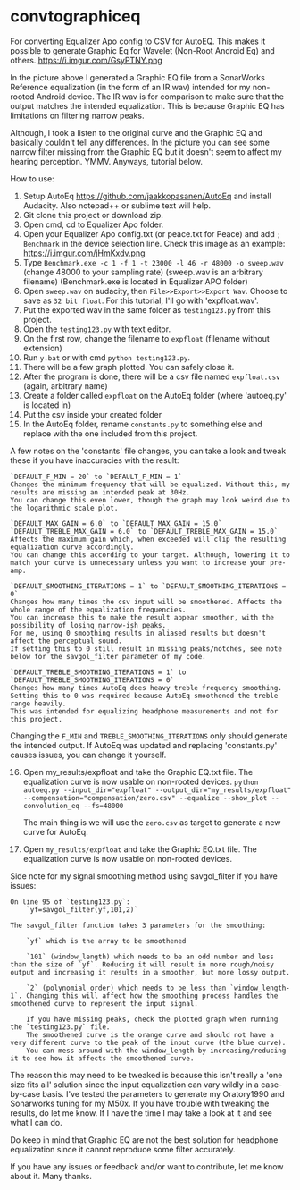 # convtographiceq
For converting Equalizer Apo config to CSV for AutoEQ. This makes it possible to generate Graphic Eq for Wavelet (Non-Root Android Eq) and others.
https://i.imgur.com/GsyPTNY.png

In the picture above I generated a Graphic EQ file from a SonarWorks Reference equalization (in the form of an IR wav) intended for my non-rooted Android device. The IR wav is for comparison to make sure that the output matches the intended equalization. This is because Graphic EQ has limitations on filtering narrow peaks.

Although, I took a listen to the original curve and the Graphic EQ and basically couldn't tell any differences. In the picture you can see some narrow filter missing from the Graphic EQ but it doesn't seem to affect my hearing perception. YMMV. Anyways, tutorial below.

How to use:
1. Setup AutoEq https://github.com/jaakkopasanen/AutoEq and install Audacity. Also notepad++ or sublime text will help.
2. Git clone this project or download zip.
3. Open cmd, cd to Equalizer Apo folder.
4. Open your Equalizer Apo config.txt (or peace.txt for Peace) and add `; Benchmark` in the device selection line. Check this image as an example: https://i.imgur.com/jHmKxdv.png
5. Type `Benchmark.exe -c 1 -f 1 -t 23000 -l 46 -r 48000 -o sweep.wav` (change 48000 to your sampling rate) (sweep.wav is an arbitrary filename) (Benchmark.exe is located in Equalizer APO folder)
6. Open `sweep.wav` on audacity, then `File>>Export>>Export Wav`. Choose to save as `32 bit float`. For this tutorial, I'll go with 'expfloat.wav'.
7. Put the exported wav in the same folder as `testing123.py` from this project.
8. Open the `testing123.py` with text editor.
9. On the first row, change the filename to `expfloat` (filename without extension)
10. Run `y.bat` or with cmd `python testing123.py`.
11. There will be a few graph plotted. You can safely close it.
12. After the program is done, there will be a csv file named `expfloat.csv` (again, arbitrary name)
13. Create a folder called `expfloat` on the AutoEq folder (where 'autoeq.py' is located in)
14. Put the csv inside your created folder
15. In the AutoEq folder, rename `constants.py` to something else and replace with the one included from this project.


A few notes on the 'constants' file changes, you can take a look and tweak these if you have inaccuracies with the result:

	`DEFAULT_F_MIN = 20` to `DEFAULT_F_MIN = 1`
	Changes the minimum frequency that will be equalized. Without this, my results are missing an intended peak at 30Hz. 
	You can change this even lower, though the graph may look weird due to the logarithmic scale plot.
	
	`DEFAULT_MAX_GAIN = 6.0` to `DEFAULT_MAX_GAIN = 15.0`
	`DEFAULT_TREBLE_MAX_GAIN = 6.0` to `DEFAULT_TREBLE_MAX_GAIN = 15.0`
	Affects the maximum gain which, when exceeded will clip the resulting equalization curve accordingly. 
	You can change this according to your target. Although, lowering it to match your curve is unnecessary unless you want to increase your pre-amp.
	
	`DEFAULT_SMOOTHING_ITERATIONS = 1` to `DEFAULT_SMOOTHING_ITERATIONS = 0`
	Changes how many times the csv input will be smoothened. Affects the whole range of the equalization frequencies.
	You can increase this to make the result appear smoother, with the possibility of losing narrow-ish peaks. 
	For me, using 0 smoothing results in aliased results but doesn't affect the perceptual sound. 
	If setting this to 0 still result in missing peaks/notches, see note below for the savgol_filter parameter of my code.
	
	`DEFAULT_TREBLE_SMOOTHING_ITERATIONS = 1` to `DEFAULT_TREBLE_SMOOTHING_ITERATIONS = 0`
	Changes how many times AutoEq does heavy treble frequency smoothing.
	Setting this to 0 was required because AutoEq smoothened the treble range heavily. 
	This was intended for equalizing headphone measurements and not for this project.
	
Changing the `F_MIN` and `TREBLE_SMOOTHING_ITERATIONS` only should generate the intended output. If AutoEq was updated and replacing 'constants.py' causes issues, you can change it yourself.

    
16. Open my_results/expfloat and take the Graphic EQ.txt file. The equalization curve is now usable on non-rooted devices.
`python autoeq.py --input_dir="expfloat" --output_dir="my_results/expfloat" --compensation="compensation/zero.csv" --equalize --show_plot --convolution_eq --fs=48000`

	The main thing is we will use the `zero.csv` as target to generate a new curve for AutoEq.
	
17. Open `my_results/expfloat` and take the Graphic EQ.txt file. The equalization curve is now usable on non-rooted devices.




Side note for my signal smoothing method using savgol_filter if you have issues:

	On line 95 of `testing123.py`:
		`yf=savgol_filter(yf,101,2)`
		
	The savgol_filter function takes 3 parameters for the smoothing:
	
		`yf` which is the array to be smoothened
		
		`101` (window_length) which needs to be an odd number and less than the size of `yf`. Reducing it will result in more rough/noisy output and increasing it results in a smoother, but more lossy output.
		
		`2` (polynomial order) which needs to be less than `window_length-1`. Changing this will affect how the smoothing process handles the smoothened curve to represent the input signal.
		
		If you have missing peaks, check the plotted graph when running the `testing123.py` file. 
		The smoothened curve is the orange curve and should not have a very different curve to the peak of the input curve (the blue curve). 
		You can mess around with the window_length by increasing/reducing it to see how it affects the smoothened curve.

The reason this may need to be tweaked is because this isn't really a 'one size fits all' solution since the input equalization can vary wildly in a case-by-case basis. 
I've tested the parameters to generate my Oratory1990 and Sonarworks tuning for my M50x. 
If you have trouble with tweaking the results, do let me know. If I have the time I may take a look at it and see what I can do. 

Do keep in mind that Graphic EQ are not the best solution for headphone equalization since it cannot reproduce some filter accurately.

If you have any issues or feedback and/or want to contribute, let me know about it. Many thanks.

